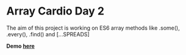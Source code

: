 
# Array Cardio Day 2 

The aim of this project is working on ES6 array methods like .some(), .every(), .find() and [...SPREADS]

**Demo [here](https://neslinbaydar.github.io/JS-30/07-Array%20Cardio%20Day%202/index.html)**
